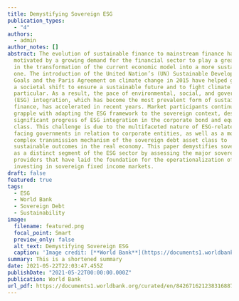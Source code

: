 ```yaml
---
title: Demystifying Sovereign ESG
publication_types:
  - "4"
authors:
  - admin
author_notes: []
abstract: The evolution of sustainable finance to mainstream finance has been
  motivated by a growing demand for the financial sector to play a greater role
  in the transformation of the current economic model into a more sustainable
  one. The introduction of the United Nation’s (UN) Sustainable Development
  Goals and the Paris Agreement on climate change in 2015 have helped galvanize
  a societal shift to ensure a sustainable future and to fight climate change in
  particular. As a result, the pace of environmental, social, and governance
  (ESG) integration, which has become the most prevalent form of sustainable
  finance, has accelerated in recent years. Market participants continue to
  grapple with adapting the ESG framework to the sovereign context, despite
  significant progress of ESG integration in the corporate bond and equity asset
  class. This challenge is due to the multifaceted nature of ESG-related issues
  facing governments in relation to corporate entities, as well as a more
  complex transmission mechanism of the sovereign debt asset class to
  sustainable outcomes in the real economy. This paper demystifies sovereign ESG
  as a distinct segment of the ESG sector by assessing the major sovereign ESG
  providers that have laid the foundation for the operationalization of ESG
  investing in sovereign fixed income markets.
draft: false
featured: true
tags:
  - ESG 
  - World Bank
  - Sovereign Debt
  - Sustainability
image:
  filename: featured.png
  focal_point: Smart
  preview_only: false
  alt_text: Demystifying Sovereign ESG
  caption: 'Image credit: [**World Bank**](https://documents1.worldbank.org/curated/en/842671621238316887/pdf/Demystifying-Sovereign-ESG.pdf)'
summary: This is a shortened summary
date: 2021-05-22T22:03:47.455Z
publishDate: "2021-05-22T00:00:00.000Z"
publication: World Bank
url_pdf: https://documents1.worldbank.org/curated/en/842671621238316887/pdf/Demystifying-Sovereign-ESG.pdf
---
```

